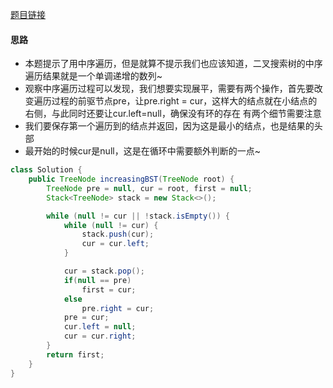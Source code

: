 [题目链接](https://leetcode-cn.com/problems/NYBBNL/)

#### 思路
+ 本题提示了用中序遍历，但是就算不提示我们也应该知道，二叉搜索树的中序遍历结果就是一个单调递增的数列~
+ 观察中序遍历过程可以发现，我们想要实现展平，需要有两个操作，首先要改变遍历过程的前驱节点pre，让pre.right = cur，这样大的结点就在小结点的右侧，与此同时还要让cur.left=null，确保没有环的存在
有两个细节需要注意
+ 我们要保存第一个遍历到的结点并返回，因为这是最小的结点，也是结果的头部
+ 最开始的时候cur是null，这是在循环中需要额外判断的一点~
```java
class Solution {
    public TreeNode increasingBST(TreeNode root) {
        TreeNode pre = null, cur = root, first = null;
        Stack<TreeNode> stack = new Stack<>();

        while (null != cur || !stack.isEmpty()) {
            while (null != cur) {
                stack.push(cur);
                cur = cur.left;
            }

            cur = stack.pop();
            if(null == pre)
                first = cur;
            else
                pre.right = cur;
            pre = cur;
            cur.left = null;
            cur = cur.right;
        }
        return first;
    }
}
```